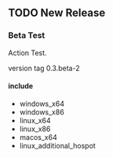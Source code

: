 ## TODO New Release

### Beta Test

Action Test.

version tag 0.3.beta-2

#### include

- windows_x64
- windows_x86
- linux_x64
- linux_x86
- macos_x64
- linux_additional_hospot
